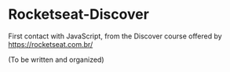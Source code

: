 # Rocketseat-Discover
First contact with JavaScript, from the Discover course offered by https://rocketseat.com.br/

(To be written and organized)
